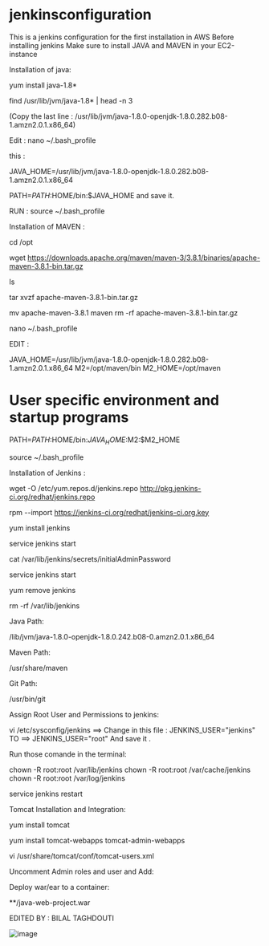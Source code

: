 # jenkinsconfiguration
This is a jenkins configuration for the first installation in AWS
Before installing jenkins Make sure to install JAVA and MAVEN in your EC2-instance

Installation of java:

yum install java-1.8*


find /usr/lib/jvm/java-1.8* | head -n 3


(Copy the last line : /usr/lib/jvm/java-1.8.0-openjdk-1.8.0.282.b08-1.amzn2.0.1.x86_64)


Edit : nano ~/.bash_profile 

this :

JAVA_HOME=/usr/lib/jvm/java-1.8.0-openjdk-1.8.0.282.b08-1.amzn2.0.1.x86_64

PATH=$PATH:$HOME/bin:$JAVA_HOME
and save it.

RUN :  source ~/.bash_profile

Installation of MAVEN : 

cd /opt

wget https://downloads.apache.org/maven/maven-3/3.8.1/binaries/apache-maven-3.8.1-bin.tar.gz

ls 

tar xvzf apache-maven-3.8.1-bin.tar.gz

mv apache-maven-3.8.1  maven
rm -rf apache-maven-3.8.1-bin.tar.gz

nano ~/.bash_profile

EDIT :


JAVA_HOME=/usr/lib/jvm/java-1.8.0-openjdk-1.8.0.282.b08-1.amzn2.0.1.x86_64
M2=/opt/maven/bin
M2_HOME=/opt/maven

# User specific environment and startup programs


PATH=$PATH:$HOME/bin:$JAVA_HOME:$M2:$M2_HOME
 
 
 source ~/.bash_profile








Installation of Jenkins : 

wget -O /etc/yum.repos.d/jenkins.repo http://pkg.jenkins-ci.org/redhat/jenkins.repo

rpm --import https://jenkins-ci.org/redhat/jenkins-ci.org.key

yum install jenkins

service jenkins start

cat /var/lib/jenkins/secrets/initialAdminPassword

service jenkins start

yum remove jenkins

rm -rf /var/lib/jenkins

Java Path:

/lib/jvm/java-1.8.0-openjdk-1.8.0.242.b08-0.amzn2.0.1.x86_64

Maven Path:

/usr/share/maven

Git Path:

/usr/bin/git

Assign Root User and Permissions to jenkins:

vi /etc/sysconfig/jenkins ==> Change in this file : JENKINS_USER="jenkins" TO ==> JENKINS_USER="root" And save it .

Run those comande in the terminal:

chown -R root:root /var/lib/jenkins
chown -R root:root /var/cache/jenkins
chown -R root:root /var/log/jenkins

service jenkins restart


Tomcat Installation and Integration:

yum install tomcat

yum install tomcat-webapps tomcat-admin-webapps 

vi /usr/share/tomcat/conf/tomcat-users.xml

Uncomment Admin roles and user and Add:

<user username="deployer" password="deployer" roles="manager-script" />

Deploy war/ear to a container:

**/java-web-project.war


EDITED BY : BILAL TAGHDOUTI    


![image](https://user-images.githubusercontent.com/62719460/115116181-d782b180-9f87-11eb-80f0-9a02daf00923.png)
